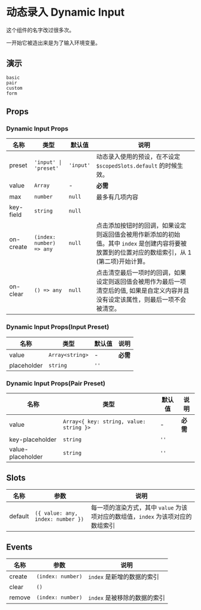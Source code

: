 # 动态录入 Dynamic Input
<!--single-column-->
这个组件的名字改过很多次。

一开始它被造出来是为了输入环境变量。
## 演示
```demo
basic
pair
custom
form
```
## Props
### Dynamic Input Props
|名称|类型|默认值|说明|
|-|-|-|-|
|preset|`'input' \| 'preset'`|`'input'`|动态录入使用的预设，在不设定 `$scopedSlots.default` 的时候生效。|
|value|`Array`|-|**必需**|
|max|`number`|`null`|最多有几项内容|
|key-field|`string`|`null`||
|on-create|`(index: number) => any`|`null`|点击添加按钮时的回调，如果设定则返回值会被用作新添加的初始值。其中 `index` 是创建内容将要被放置到的位置对应的数组索引，从 1 (第二项)开始计算。|
|on-clear|`() => any`|`null`|点击清空最后一项时的回调，如果设定则返回值会被用作为最后一项清空后的值, 如果是自定义内容并且没有设定该属性，则最后一项不会被清空。|

### Dynamic Input Props(Input Preset)
|名称|类型|默认值|说明|
|-|-|-|-|
|value|`Array<string>`|-|**必需**|
|placeholder|`string`|`''`||

### Dynamic Input Props(Pair Preset)
|名称|类型|默认值|说明|
|-|-|-|-|
|value|`Array<{ key: string, value: string }>`|-|**必需**|
|key-placeholder|`string`|`''`||
|value-placeholder|`string`|`''`||

## Slots
|名称|参数|说明|
|-|-|-|
|default|`({ value: any, index: number })`|每一项的渲染方式，其中 `value` 为该项对应的数组值，`index` 为该项对应的数组索引|

## Events
|名称|参数|说明|
|-|-|-|
|create|`(index: number)`|`index` 是新增的数据的索引|
|clear|`()`||
|remove|`(index: number)`|`index` 是被移除的数据的索引| 